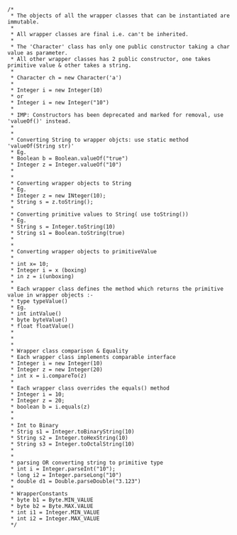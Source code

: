     /*
     * The objects of all the wrapper classes that can be instantiated are immutable.
     * 
     * All wrapper classes are final i.e. can't be inherited.
     * 
     * The 'Character' class has only one public constructor taking a char value as parameter.
     * All other wrapper classes has 2 public constructor, one takes primitive value & other takes a string.
     * 
     * Character ch = new Character('a')
     * 
     * Integer i = new Integer(10)
     * or
     * Integer i = new Integer("10")
     * 
     * IMP: Constructors has been deprecated and marked for removal, use 'valueOf()' instead.
     * 
     * 
     * Converting String to wrapper objcts: use static method 'valueOf(String str)'
     * Eg.
     * Boolean b = Boolean.valueOf("true")
     * Integer z = Integer.valueOf("10")
     * 
     * 
     * Converting wrapper objects to String
     * Eg.
     * Integer z = new INteger(10);
     * String s = z.toString();
     * 
     * Converting primitive values to String( use toString())
     * Eg.
     * String s = Integer.toString(10)
     * String s1 = Boolean.toString(true)
     * 
     * 
     * Converting wrapper objects to primitiveValue
     * 
     * int x= 10;
     * Integer i = x (boxing)
     * in z = i(unboxing)
     * 
     * Each wrapper class defines the method which returns the primitive value in wrapper objects :-
     * type typeValue()
     * Eg.
     * int intValue()
     * byte byteValue()
     * float floatValue()
     * 
     * 
     * 
     * Wrapper class comparison & Equality
     * Each wrapper class implements comparable interface
     * Integer i = new Integer(10)
     * Integer z = new Integer(20)
     * int x = i.compareTo(z)
     * 
     * Each wrapper class overrides the equals() method
     * Integer i = 10;
     * Integer z = 20;
     * boolean b = i.equals(z)
     * 
     * 
     * Int to Binary
     * Strig s1 = Integer.toBinaryString(10)
     * String s2 = Integer.toHexString(10)
     * String s3 = Integer.toOctalString(10)
     * 
     * 
     * parsing OR converting string to primitive type
     * int i = Integer.parseInt("10");
     * long i2 = Integer.parseLong("10")
     * double d1 = Double.parseDouble("3.123")
     * 
     * WrapperConstants
     * byte b1 = Byte.MIN_VALUE
     * byte b2 = Byte.MAX.VALUE
     * int i1 = Integer.MIN_VALUE
     * int i2 = Integer.MAX_VALUE 
     */
